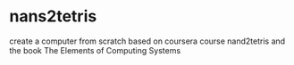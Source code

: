 # nans2tetris
create a computer from scratch based on coursera course nand2tetris and the book 
The Elements of Computing Systems